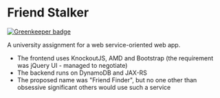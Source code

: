 # Friend Stalker

[![Greenkeeper badge](https://badges.greenkeeper.io/Alorel/friend-stalker.svg)](https://greenkeeper.io/)

A university assignment for a web service-oriented web app.

  - The frontend uses KnockoutJS, AMD and Bootstrap (the requirement was jQuery UI - managed to negotiate)
  - The backend runs on DynamoDB and JAX-RS
  - The proposed name was "Friend Finder", but no one other than obsessive significant others would use such a service
